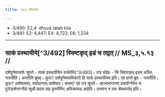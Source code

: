 ```yaml
---
title: १४३ टिप्पन्यः

---
```

- 3/490: E2,4: dhuvā tataḥ kila
- 3/491: E2: 4,447; E4: 4,722; E6: 1,234

____________________________________________


## साकं प्रस्थायीये[^3/492] स्विष्टकृद् इडं च तद्वत् // MS_३,५.१३ //

दर्शपूर्णमासयोः श्रूयते - साकं प्रस्थायीयेन यजेतेति[^3/493]। तत्र संदेहः - किं स्विष्टकृद् इडम् अस्ति, नास्तीति। अस्तीति ब्रूमह्। कुतः? दर्शपूर्णमासविकारो हि साकं प्रस्थायीयम् इति। एवं प्राप्ते ब्रूमः - नास्तीति। कुतः? अशेषत्वात्, सर्वादानाच् चाशेषता। कथम्? एवं तत्र श्रूयते - आज्यभागाभ्यां प्रचर्याग्नेयेन च पुरोडाशेनाग्नीध्रे स्रुचौ प्रदाय सह कुम्भीभिर् अभिक्रामन्न् आहेति। तस्मान् न ततः शेषकार्यद् इति।
